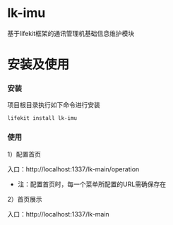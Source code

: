 # lk-imu
基于lifekit框架的通讯管理机基础信息维护模块

# 安装及使用

### 安装

项目根目录执行如下命令进行安装

```
lifekit install lk-imu
```
 

### 使用

1）配置首页

入口：http://localhost:1337/lk-main/operation 

* 注：配置首页时，每一个菜单所配置的URL需确保存在

2）首页展示

入口：http://localhost:1337/lk-main


